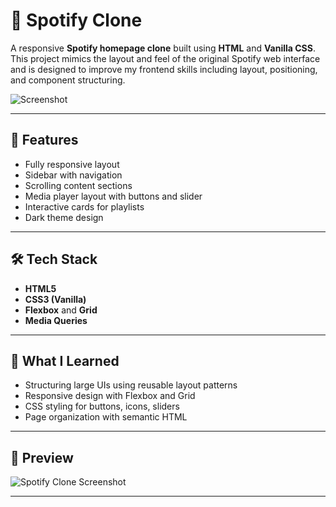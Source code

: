 # 🎵 Spotify Clone

A responsive **Spotify homepage clone** built using **HTML** and **Vanilla CSS**. This project mimics the layout and feel of the original Spotify web interface and is designed to improve my frontend skills including layout, positioning, and component structuring.

![Screenshot](./screenshotsc.png)

---

## 🚀 Features

- Fully responsive layout
- Sidebar with navigation
- Scrolling content sections
- Media player layout with buttons and slider
- Interactive cards for playlists
- Dark theme design

---

## 🛠 Tech Stack

- **HTML5**
- **CSS3 (Vanilla)**
- **Flexbox** and **Grid**
- **Media Queries**

---

## 🎯 What I Learned

- Structuring large UIs using reusable layout patterns
- Responsive design with Flexbox and Grid
- CSS styling for buttons, icons, sliders
- Page organization with semantic HTML

---

## 📸 Preview

![Spotify Clone Screenshot](./screenshotsc.png)

---


